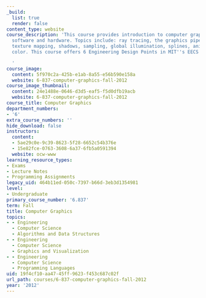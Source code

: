 ```yaml
---
_build:
  list: true
  render: false
content_type: website
course_description: 'This course provides introduction to computer graphics algorithms,
  software and hardware. Topics include: ray tracing, the graphics pipeline, transformations,
  texture mapping, shadows, sampling, global illumination, splines, animation and
  color. This course offers 6 Engineering Design Points in MIT''s EECS program.

  '
course_image:
  content: 5f970c2a-425b-e1ab-8a55-e56b590e158a
  website: 6-837-computer-graphics-fall-2012
course_image_thumbnail:
  content: 24e1488e-0646-d3d5-eaf5-f5d0dfb19acb
  website: 6-837-computer-graphics-fall-2012
course_title: Computer Graphics
department_numbers:
- '6'
extra_course_numbers: ''
hide_download: false
instructors:
  content:
  - 5ae29c0e-9c39-8623-5f28-6652c54b376e
  - 15e82fce-0763-3608-6a37-6fb5a0591394
  website: ocw-www
learning_resource_types:
- Exams
- Lecture Notes
- Programming Assignments
legacy_uid: 464b11ed-050c-7397-b66d-3eb3d1354981
level:
- Undergraduate
primary_course_number: '6.837'
term: Fall
title: Computer Graphics
topics:
- - Engineering
  - Computer Science
  - Algorithms and Data Structures
- - Engineering
  - Computer Science
  - Graphics and Visualization
- - Engineering
  - Computer Science
  - Programming Languages
uid: 19f4cf10-aa47-45ff-9623-f453c687c02f
url_path: courses/6-837-computer-graphics-fall-2012
year: '2012'
---
```

